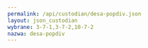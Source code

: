 ```yaml
---
permalink: /api/custodian/desa-popdiv.json
layout: json_custodian
wybrane: 3-7-1,3-7-2,10-7-2
nazwa: desa-popdiv
---
```

